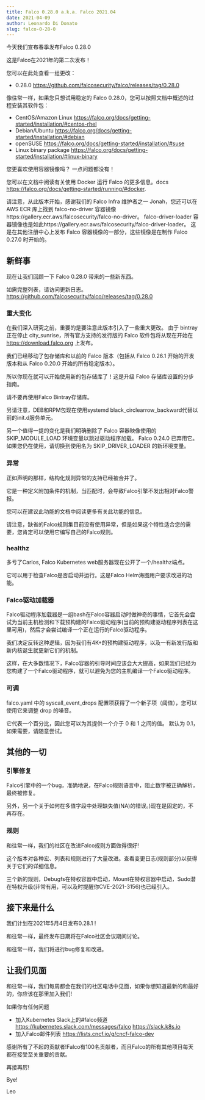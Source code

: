 ```yaml
---
title: Falco 0.28.0 a.k.a. Falco 2021.04
date: 2021-04-09
author: Leonardo Di Donato
slug: falco-0-28-0
---
```


今天我们宣布春季发布Falco 0.28.0

这是Falco在2021年的第二次发布！

您可以在此处查看一组更改：

- 0.28.0 https://github.com/falcosecurity/falco/releases/tag/0.28.0

像往常一样，如果您只想试用稳定的 Falco 0.28.0，您可以按照文档中概述的过程安装其软件包：

- CentOS/Amazon Linux https://falco.org/docs/getting-started/installation/#centos-rhel
- Debian/Ubuntu https://falco.org/docs/getting-started/installation/#debian
- openSUSE https://falco.org/docs/getting-started/installation/#suse
- Linux binary package https://falco.org/docs/getting-started/installation/#linux-binary

您更喜欢使用容器镜像吗？ 一点问题都没有！

您可以在文档中阅读有关使用 Docker 运行 Falco 的更多信息。docs https://falco.org/docs/getting-started/running/#docker.

请注意，从此版本开始，感谢我们的 Falco Infra 维护者之一 Jonah，您还可以在 AWS ECR 库上找到 falco-no-driver 容器镜像https://gallery.ecr.aws/falcosecurity/falco-no-driver。 falco-driver-loader 容器镜像也是如此https://gallery.ecr.aws/falcosecurity/falco-driver-loader。 这是在其他注册中心上发布 Falco 容器镜像的一部分，这些镜像是在制作 Falco 0.27.0 时开始的。


## 新鲜事

现在让我们回顾一下 Falco 0.28.0 带来的一些新东西。

如需完整列表，请访问更新日志。https://github.com/falcosecurity/falco/releases/tag/0.28.0

### 重大变化

在我们深入研究之前，重要的是要注意此版本引入了一些重大更改。
由于 bintray 正在停止 city_sunrise，所有官方支持的发行版的 Falco 软件包将从现在开始在 https://download.falco.org 上发布。

我们已经移动了包存储库和以前的 Falco 版本（包括从 Falco 0.26.1 开始的开发版本和从 Falco 0.20.0 开始的所有稳定版本）。

所以你现在就可以开始使用新的包存储库了！这是升级 Falco 存储库设置的分步指南。 

请不要再使用Falco Bintray存储库。

另请注意，DEB和RPM包现在使用systemd black_circlearrow_backward代替以前的init.d服务单元。

另一个值得一提的变化是我们明确删除了 Falco 容器映像使用的 SKIP_MODULE_LOAD 环境变量以跳过驱动程序加载。 Falco 0.24.0 已弃用它。如果您仍在使用，请切换到使用名为 SKIP_DRIVER_LOADER 的新环境变量。

### 异常

正如声明的那样，结构化规则异常的支持已经被合并了。

它是一种定义附加条件的机制，当匹配时，会导致Falco引擎不发出相对Falco警报。

您可以在建议此功能的文档中阅读更多有关此功能的信息。

请注意，缺省的Falco规则集目前没有使用异常，但是如果这个特性适合您的需要，您肯定可以使用它编写自己的Falco规则。

### healthz

多亏了Carlos, Falco Kubernetes web服务器现在公开了一个/healthz端点。

它可以用于检查Falco是否启动并运行。这是Falco Helm海图用户要求改进的功能。

### Falco驱动加载器

Falco驱动程序加载器是一组bash在Falco容器启动时做神奇的事情，它首先会尝试为当前主机检测和下载预构建的Falco驱动程序(当前的预构建驱动程序列表在这里可用)，然后才会尝试编译一个正在运行的Falco驱动程序。

我们决定反转这种逻辑，因为我们有4K+的预构建驱动程序，以及一有新发行版和新内核诞生就更新它们的机制。

这样，在大多数情况下，Falco容器的引导时间应该会大大提高，如果我们已经为您构建了一个Falco驱动程序，就可以避免为您的主机编译一个Falco驱动程序。

### 可调

falco.yaml 中的 syscall_event_drops 配置项获得了一个新子项（阈值），您可以使用它来调整 drop 的噪音。

它代表一个百分比，因此您可以为其提供一个介于 0 和 1 之间的值。 默认为 0.1，如果需要，请随意尝试。

## 其他的一切

### 引擎修复

Falco引擎中的一个bug，准确地说，在Falco规则语言中，阻止数字被正确解析，最终被修复。

另外，另一个关于如何在多值字段中处理缺失值(NA)的错误。)现在是固定的，不再存在。

### 规则

和往常一样，我们的社区在改进Falco规则方面做得很好!

这个版本对各种宏、列表和规则进行了大量改进。查看变更日志(规则部分)以获得关于它们的详细信息。

三个新的规则，Debugfs在特权容器中启动，Mount在特权容器中启动，Sudo潜在特权升级(非常有用，可以及时提醒你CVE-2021-3156)也已经引入。

## 接下来是什么

我们计划在2021年5月4日发布0.28.1 !

和往常一样，最终发布日期将在Falco社区会议期间讨论。

和往常一样，我们将进行bug修复和改进。

## 让我们见面

和往常一样，我们每周都会在我们的社区电话中见面，如果你想知道最新的和最好的，你应该在那里加入我们!

如果你有任何问题

- 加入Kubernetes Slack上的#falco频道 https://kubernetes.slack.com/messages/falco https://slack.k8s.io
- 加入Falco邮件列表 https://lists.cncf.io/g/cncf-falco-dev

感谢所有了不起的贡献者!Falco有100名贡献者，而且Falco的所有其他项目每天都在接受至关重要的贡献。

再接再厉!

Bye!

Leo


